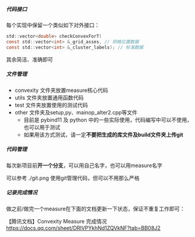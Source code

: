 ##### 代码接口

每个实现中保留一个类似如下对外接口：

```C
std::vector<double> checkConvexForT(
const std::vector<int> &_grid_asses, // 网格位置数据
const std::vector<int> &_cluster_labels); // 标准数据
```

其余简洁、准确即可



##### 文件管理

- convexity 文件夹放置measure核心代码
- utils 文件夹放置通用函数代码
- test 文件夹放置使用的测试代码
- other 文件夹及setup,py、mainop_alter2.cpp等文件
  - 目前是 pybind11 及 python 中的一些实际使用，代码编写中可以不使用，也可以用于测试
  - 如果用该方式测试，请一定**不要把生成的库文件及build文件夹上传git**



##### 代码管理

每次新项目前**开一个分支**，可以用自己名字，也可以用measure名字

可以参考 ./git.png 使用git管理代码，但可以不用那么严格



##### 记录完成情况

做之前/做完一个measure在下面的文档更新一下状态，保证不重复工作即可：

【腾讯文档】Convexity Measure 完成情况
https://docs.qq.com/sheet/DRlVPYkhNd1ZQVkNF?tab=BB08J2